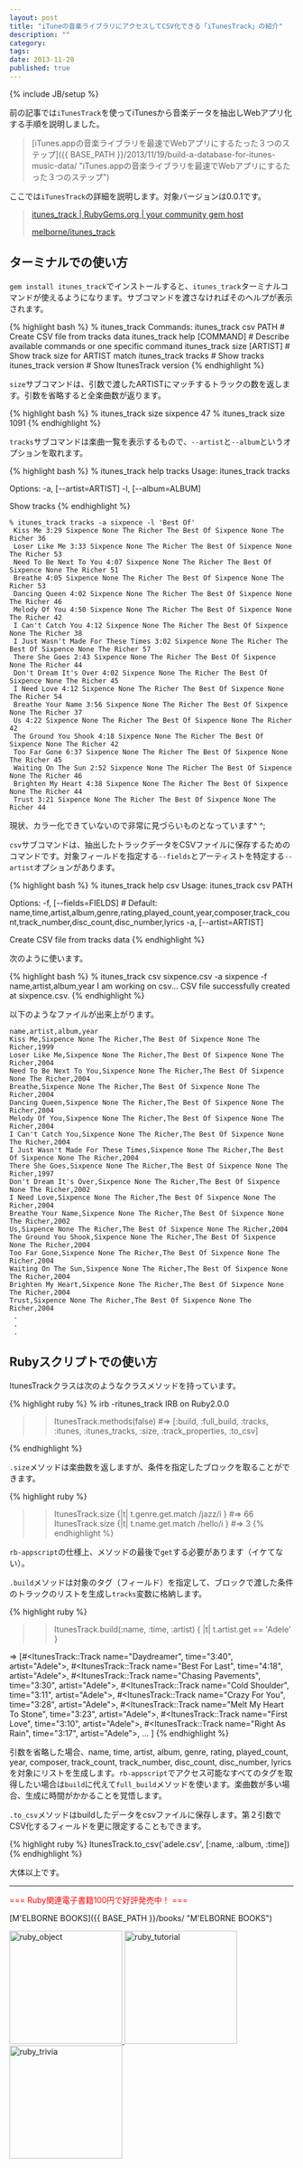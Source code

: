 ```yaml
---
layout: post
title: "iTuneの音楽ライブラリにアクセスしてCSV化できる「iTunesTrack」の紹介"
description: ""
category: 
tags: 
date: 2013-11-20
published: true
---
```

{% include JB/setup %}


前の記事では`iTunesTrack`を使ってiTunesから音楽データを抽出しWebアプリ化する手順を説明しました。

> [iTunes.appの音楽ライブラリを最速でWebアプリにするたった３つのステップ]({{ BASE_PATH }}/2013/11/19/build-a-database-for-itunes-music-data/ "iTunes.appの音楽ライブラリを最速でWebアプリにするたった３つのステップ")

ここでは`iTunesTrack`の詳細を説明します。対象バージョンは0.0.1です。

> [itunes_track \| RubyGems.org \| your community gem host](https://rubygems.org/gems/itunes_track "itunes_track \| RubyGems.org \| your community gem host")
> 
> [melborne/itunes_track](https://github.com/melborne/itunes_track "melborne/itunes_track")


## ターミナルでの使い方

`gem install itunes_track`でインストールすると、`itunes_track`ターミナルコマンドが使えるようになります。サブコマンドを渡さなければそのヘルプが表示されます。

{% highlight bash %}
% itunes_track
Commands:
  itunes_track csv PATH        # Create CSV file from tracks data
  itunes_track help [COMMAND]  # Describe available commands or one specific command
  itunes_track size [ARTIST]   # Show track size for ARTIST match
  itunes_track tracks          # Show tracks
  itunes_track version         # Show ItunesTrack version
{% endhighlight %}

`size`サブコマンドは、引数で渡したARTISTにマッチするトラックの数を返します。引数を省略すると全楽曲数が返ります。

{% highlight bash %}
% itunes_track size sixpence
47
% itunes_track size
1091
{% endhighlight %}

`tracks`サブコマンドは楽曲一覧を表示するもので、`--artist`と`--album`というオプションを取れます。

{% highlight bash %}
% itunes_track help tracks
Usage:
  itunes_track tracks

Options:
  -a, [--artist=ARTIST]
  -l, [--album=ALBUM]

Show tracks
{% endhighlight %}

    % itunes_track tracks -a sixpence -l 'Best Of'
     Kiss Me 3:29 Sixpence None The Richer The Best Of Sixpence None The Richer 36
     Loser Like Me 3:33 Sixpence None The Richer The Best Of Sixpence None The Richer 53
     Need To Be Next To You 4:07 Sixpence None The Richer The Best Of Sixpence None The Richer 51
     Breathe 4:05 Sixpence None The Richer The Best Of Sixpence None The Richer 53
     Dancing Queen 4:02 Sixpence None The Richer The Best Of Sixpence None The Richer 46
     Melody Of You 4:50 Sixpence None The Richer The Best Of Sixpence None The Richer 42
     I Can't Catch You 4:12 Sixpence None The Richer The Best Of Sixpence None The Richer 38
     I Just Wasn't Made For These Times 3:02 Sixpence None The Richer The Best Of Sixpence None The Richer 57
     There She Goes 2:43 Sixpence None The Richer The Best Of Sixpence None The Richer 44
     Don't Dream It's Over 4:02 Sixpence None The Richer The Best Of Sixpence None The Richer 45
     I Need Love 4:12 Sixpence None The Richer The Best Of Sixpence None The Richer 54
     Breathe Your Name 3:56 Sixpence None The Richer The Best Of Sixpence None The Richer 37
     Us 4:22 Sixpence None The Richer The Best Of Sixpence None The Richer 42
     The Ground You Shook 4:18 Sixpence None The Richer The Best Of Sixpence None The Richer 42
     Too Far Gone 6:37 Sixpence None The Richer The Best Of Sixpence None The Richer 45
     Waiting On The Sun 2:52 Sixpence None The Richer The Best Of Sixpence None The Richer 46
     Brighten My Heart 4:38 Sixpence None The Richer The Best Of Sixpence None The Richer 44
     Trust 3:21 Sixpence None The Richer The Best Of Sixpence None The Richer 44

現状、カラー化できていないので非常に見づらいものとなっています^ ^;

`csv`サブコマンドは、抽出したトラックデータをCSVファイルに保存するためのコマンドです。対象フィールドを指定する`--fields`とアーティストを特定する`--artist`オプションがあります。

{% highlight bash %}
% itunes_track help csv
Usage:
  itunes_track csv PATH

Options:
  -f, [--fields=FIELDS]
                         # Default: name,time,artist,album,genre,rating,played_count,year,composer,track_count,track_number,disc_count,disc_number,lyrics
  -a, [--artist=ARTIST]

Create CSV file from tracks data
{% endhighlight %}

次のように使います。

{% highlight bash %}
% itunes_track csv sixpence.csv -a sixpence -f name,artist,album,year
I am working on csv...
CSV file successfully created at sixpence.csv.
{% endhighlight %}

以下のようなファイルが出来上がります。

    name,artist,album,year
    Kiss Me,Sixpence None The Richer,The Best Of Sixpence None The Richer,1999
    Loser Like Me,Sixpence None The Richer,The Best Of Sixpence None The Richer,2004
    Need To Be Next To You,Sixpence None The Richer,The Best Of Sixpence None The Richer,2004
    Breathe,Sixpence None The Richer,The Best Of Sixpence None The Richer,2004
    Dancing Queen,Sixpence None The Richer,The Best Of Sixpence None The Richer,2004
    Melody Of You,Sixpence None The Richer,The Best Of Sixpence None The Richer,2004
    I Can't Catch You,Sixpence None The Richer,The Best Of Sixpence None The Richer,2004
    I Just Wasn't Made For These Times,Sixpence None The Richer,The Best Of Sixpence None The Richer,2004
    There She Goes,Sixpence None The Richer,The Best Of Sixpence None The Richer,1997
    Don't Dream It's Over,Sixpence None The Richer,The Best Of Sixpence None The Richer,2002
    I Need Love,Sixpence None The Richer,The Best Of Sixpence None The Richer,2004
    Breathe Your Name,Sixpence None The Richer,The Best Of Sixpence None The Richer,2002
    Us,Sixpence None The Richer,The Best Of Sixpence None The Richer,2004
    The Ground You Shook,Sixpence None The Richer,The Best Of Sixpence None The Richer,2004
    Too Far Gone,Sixpence None The Richer,The Best Of Sixpence None The Richer,2004
    Waiting On The Sun,Sixpence None The Richer,The Best Of Sixpence None The Richer,2004
    Brighten My Heart,Sixpence None The Richer,The Best Of Sixpence None The Richer,2004
    Trust,Sixpence None The Richer,The Best Of Sixpence None The Richer,2004
     .
     .
     .

## Rubyスクリプトでの使い方

ItunesTrackクラスは次のようなクラスメソッドを持っています。

{% highlight ruby %}
% irb -ritunes_track
IRB on Ruby2.0.0
>> ItunesTrack.methods(false) #=> [:build, :full_build, :tracks, :itunes, :itunes_tracks, :size, :track_properties, :to_csv]
>>
{% endhighlight %}

`.size`メソッドは楽曲数を返しますが、条件を指定したブロックを取ることができます。

{% highlight ruby %}
>> ItunesTrack.size {|t| t.genre.get.match /jazz/i } #=> 66
>> ItunesTrack.size {|t| t.name.get.match /hello/i } #=> 3
{% endhighlight %}

`rb-appscript`の仕様上、メソッドの最後で`get`する必要があります（イケてない）。

`.build`メソッドは対象のタグ（フィールド）を指定して、ブロックで渡した条件のトラックのリストを生成し`tracks`変数に格納します。

{% highlight ruby %}
>> ItunesTrack.build(:name, :time, :artist) { |t| t.artist.get == 'Adele' }

=> [#<ItunesTrack::Track name="Daydreamer", time="3:40", artist="Adele">, #<ItunesTrack::Track name="Best For Last", time="4:18", artist="Adele">, #<ItunesTrack::Track name="Chasing Pavements", time="3:30", artist="Adele">, #<ItunesTrack::Track name="Cold Shoulder", time="3:11", artist="Adele">, #<ItunesTrack::Track name="Crazy For You", time="3:28", artist="Adele">, #<ItunesTrack::Track name="Melt My Heart To Stone", time="3:23", artist="Adele">, #<ItunesTrack::Track name="First Love", time="3:10", artist="Adele">, #<ItunesTrack::Track name="Right As Rain", time="3:17", artist="Adele">, ... ]
{% endhighlight %}

引数を省略した場合、name, time, artist, album, genre, rating, played_count, year, composer, track_count, track_number, disc_count, disc_number, lyricsを対象にリストを生成します。`rb-appscript`でアクセス可能なすべてのタグを取得したい場合は`build`に代えて`full_build`メソッドを使います。楽曲数が多い場合、生成に時間がかかることを覚悟します。

`.to_csv`メソッドはbuildしたデータをcsvファイルに保存します。第２引数でCSV化するフィールドを更に限定することもできます。

{% highlight ruby %}
ItunesTrack.to_csv('adele.csv', [:name, :album, :time])
{% endhighlight %}


大体以上です。


---

<p style='color:red'>=== Ruby関連電子書籍100円で好評発売中！ ===</p>

[M'ELBORNE BOOKS]({{ BASE_PATH }}/books/ "M'ELBORNE BOOKS")

<a href="{{ BASE_PATH }}/books/">
  <img src="/assets/images/2013/02/ruby_object_cover.png" alt="ruby_object" style="width:200px" />
</a>
<a href="{{ BASE_PATH }}/books/">
  <img src="/assets/images/2013/04/ruby_tutorial_cover.png" alt="ruby_tutorial" style="width:200px" />
</a>
<a href="{{ BASE_PATH }}/books/">
  <img src="/assets/images/2013/03/ruby_trivia_cover.png" alt="ruby_trivia" style="width:200px" />
</a>

